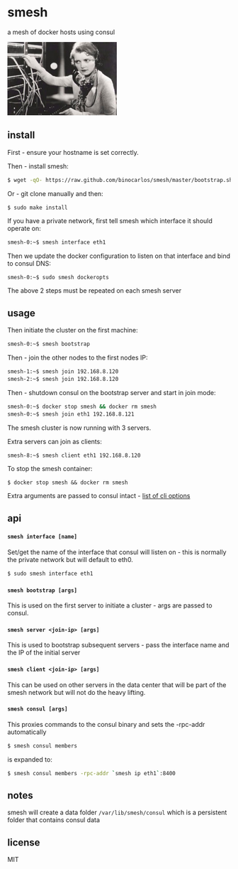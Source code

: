 smesh
=====

a mesh of docker hosts using consul

![Smesh](https://github.com/binocarlos/smesh/raw/master/exchange.jpg)

## install

First - ensure your hostname is set correctly.

Then - install smesh:

```bash
$ wget -qO- https://raw.github.com/binocarlos/smesh/master/bootstrap.sh | sudo bash
```

Or - git clone manually and then:

```
$ sudo make install
```

If you have a private network, first tell smesh which interface it should operate on:

```bash
smesh-0:~$ smesh interface eth1
```

Then we update the docker configuration to listen on that interface and bind to consul DNS:

```bash
smesh-0:~$ sudo smesh dockeropts
```

The above 2 steps must be repeated on each smesh server

## usage

Then initiate the cluster on the first machine:

```bash
smesh-0:~$ smesh bootstrap
```

Then - join the other nodes to the first nodes IP:

```bash
smesh-1:~$ smesh join 192.168.8.120
smesh-2:~$ smesh join 192.168.8.120
```

Then - shutdown consul on the bootstrap server and start in join mode:

```bash
smesh-0:~$ docker stop smesh && docker rm smesh
smesh-0:~$ smesh join eth1 192.168.8.121
```

The smesh cluster is now running with 3 servers.

Extra servers can join as clients:

```bash
smesh-8:~$ smesh client eth1 192.168.8.120
```

To stop the smesh container:

```
$ docker stop smesh && docker rm smesh
```

Extra arguments are passed to consul intact - [list of cli options](http://www.consul.io/docs/agent/options.html)

## api

#### `smesh interface [name]`

Set/get the name of the interface that consul will listen on - this is normally the private network but will default to eth0.

```bash
$ sudo smesh interface eth1
```

#### `smesh bootstrap [args]`

This is used on the first server to initiate a cluster - args are passed to consul.

#### `smesh server <join-ip> [args]`

This is used to bootstrap subsequent servers - pass the interface name and the IP of the initial server

#### `smesh client <join-ip> [args]`

This can be used on other servers in the data center that will be part of the smesh network but will not do the heavy lifting.

#### `smesh consul [args]`

This proxies commands to the consul binary and sets the -rpc-addr automatically

```bash
$ smesh consul members
```

is expanded to:

```bash
$ smesh consul members -rpc-addr `smesh ip eth1`:8400
```

## notes

smesh will create a data folder `/var/lib/smesh/consul` which is a persistent folder that contains consul data

## license

MIT